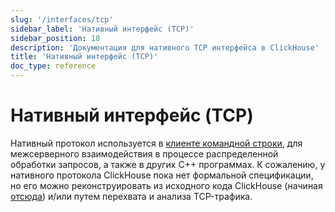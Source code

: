 ```yaml
---
slug: '/interfaces/tcp'
sidebar_label: 'Нативный интерфейс (TCP)'
sidebar_position: 18
description: 'Документация для нативного TCP интерфейса в ClickHouse'
title: 'Нативный интерфейс (TCP)'
doc_type: reference
---
```

# Нативный интерфейс (TCP)

Нативный протокол используется в [клиенте командной строки](../interfaces/cli.md), для межсерверного взаимодействия в процессе распределенной обработки запросов, а также в других C++ программах. К сожалению, у нативного протокола ClickHouse пока нет формальной спецификации, но его можно реконструировать из исходного кода ClickHouse (начиная [отсюда](https://github.com/ClickHouse/ClickHouse/tree/master/src/Client)) и/или путем перехвата и анализа TCP-трафика.